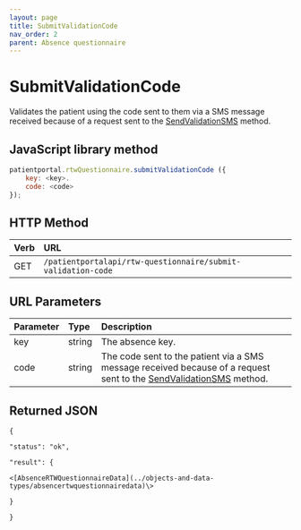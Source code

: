 ```yaml
---
layout: page
title: SubmitValidationCode
nav_order: 2
parent: Absence questionnaire
---
```


# SubmitValidationCode

Validates the patient using the code sent to them via a SMS message received because of a request sent to the [SendValidationSMS](#_SendValidationSMS) method.

## JavaScript library method

```javascript
patientportal.rtwQuestionnaire.submitValidationCode ({
    key: <key>.
    code: <code>
});
```

## HTTP Method

| Verb | URL                                               |
|:-----|:--------------------------------------------------|
| GET | `/patientportalapi/rtw-questionnaire/submit-validation-code` |

## URL Parameters

| Parameter | Type   | Description                                                 |
|:----------|:-------|:------------------------------------------------------------|
| key | string | The absence key. |
| code | string | The code sent to the patient via a SMS message received because of a request sent to the [SendValidationSMS](#_SendValidationSMS) method. |

## Returned JSON

```
{

"status": "ok",

"result": {

<[AbsenceRTWQuestionnaireData](../objects-and-data-types/absencertwquestionnairedata)\>

}

}
```
